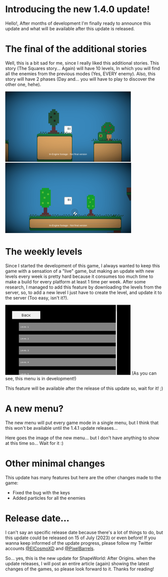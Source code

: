 # Introducing the new 1.4.0 update!

Hello!, After months of development I'm finally ready to announce this update and what will be available after this update is released.

# The final of the additional stories

Well, this is a bit sad for me, since I really liked this additional stories. This story (The Squares story... Again) will have 10 levels, In which you will find all the enemies from the previous modes (Yes, EVERY enemy). Also, this story will have 2 phases (Day and... you will have to play to discover the other one, hehe).

<img src="img/05-07-2023/img 1.png" style="max-width: 400px;"></img>
<img src="img/05-07-2023/img 2.png" style="max-width: 400px;"></img>

# The weekly levels

Since I started the development of this game, I always wanted to keep this game with a sensation of a "live" game, but making an update with new levels every week is pretty hard because it consumes too much time to make a build for every platform at least 1 time per week. After some research, I managed to add this feature by downloading the levels from the server, so, to add a new level I just have to create the level, and update it to the server (Too easy, isn't it?).

<img src="img/05-07-2023/img 3.png" style="max-width: 400px;"></img>
(As you can see, this menu is in development!)

This feature will be available after the release of this update so, wait for it! ;)

# A new menu?

The new menu will put every game mode in a single menu, but I think that this won't be available until the 1.4.1 update releases...

Here goes the image of the new menu... but I don't have anything to show at this time so... Wait for it :)

# Other minimal changes

This update has many features but here are the other changes made to the game:

* Fixed the bug with the keys
* Added particles for all the enemies

# Release date...

I can't say an specific release date because there's a lot of things to do, but this update could be released on 15 of July (2023) or even before! If you wanna keep informed of the update progress, please follow my Twitter accounts [@ElCosmoXD](https://twitter.com/ElCosmoXD) and  [@PixelBarrels](https://twitter.com/PixelBarrels).

So... yes, this is the new update for ShapeWorld: After Origins. when the update releases, I will post an entire article (again) showing the latest changes of the games, so please look forward to it. Thanks for reading!
